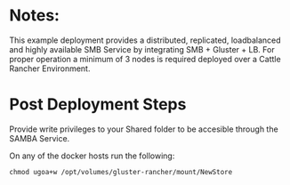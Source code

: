 # Notes:
This example deployment provides a distributed, replicated, loadbalanced and highly available SMB Service by integrating SMB + Gluster + LB.
For proper operation a minimum of 3 nodes is required deployed over a Cattle Rancher Environment.

# Post Deployment Steps

Provide write privileges to your Shared folder to be accesible through the SAMBA Service.

On any of the docker hosts run the following:
```
chmod ugoa+w /opt/volumes/gluster-rancher/mount/NewStore
```

